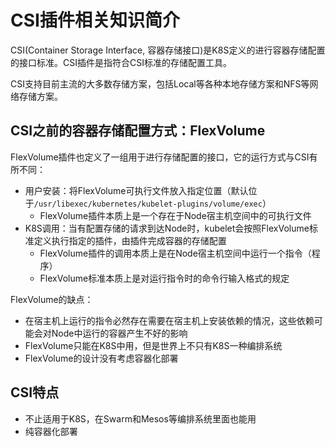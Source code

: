 # CSI插件相关知识简介

CSI(Container Storage Interface, 容器存储接口)是K8S定义的进行容器存储配置的接口标准。CSI插件是指符合CSI标准的存储配置工具。

CSI支持目前主流的大多数存储方案，包括Local等各种本地存储方案和NFS等网络存储方案。

## CSI之前的容器存储配置方式：FlexVolume

FlexVolume插件也定义了一组用于进行存储配置的接口，它的运行方式与CSI有所不同：
* 用户安装：将FlexVolume可执行文件放入指定位置（默认位于`/usr/libexec/kubernetes/kubelet-plugins/volume/exec`）
  * FlexVolume插件本质上是一个存在于Node宿主机空间中的可执行文件
* K8S调用：当有配置存储的请求到达Node时，kubelet会按照FlexVolume标准定义执行指定的插件，由插件完成容器的存储配置
  * FlexVolume插件的调用本质上是在Node宿主机空间中运行一个指令（程序）
  * FlexVolume标准本质上是对运行指令时的命令行输入格式的规定

FlexVolume的缺点：

* 在宿主机上运行的指令必然存在需要在宿主机上安装依赖的情况，这些依赖可能会对Node中运行的容器产生不好的影响
* FlexVolume只能在K8S中用，但是世界上不只有K8S一种编排系统
* FlexVolume的设计没有考虑容器化部署

## CSI特点

* 不止适用于K8S，在Swarm和Mesos等编排系统里面也能用
* 纯容器化部署